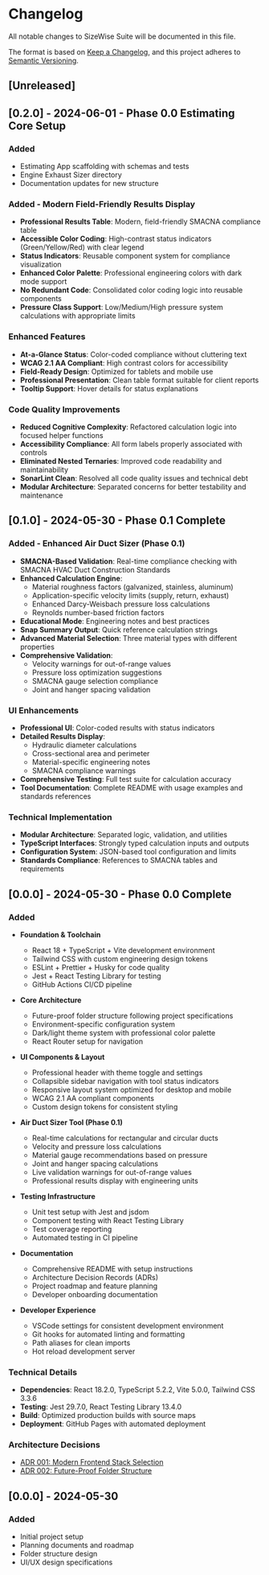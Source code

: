 # Changelog

All notable changes to SizeWise Suite will be documented in this file.

The format is based on [Keep a Changelog](https://keepachangelog.com/en/1.0.0/),
and this project adheres to [Semantic Versioning](https://semver.org/spec/v2.0.0.html).

## [Unreleased]
## [0.2.0] - 2024-06-01 - Phase 0.0 Estimating Core Setup
### Added
- Estimating App scaffolding with schemas and tests
- Engine Exhaust Sizer directory
- Documentation updates for new structure


### Added - Modern Field-Friendly Results Display

- **Professional Results Table**: Modern, field-friendly SMACNA compliance table
- **Accessible Color Coding**: High-contrast status indicators (Green/Yellow/Red) with clear legend
- **Status Indicators**: Reusable component system for compliance visualization
- **Enhanced Color Palette**: Professional engineering colors with dark mode support
- **No Redundant Code**: Consolidated color coding logic into reusable components
- **Pressure Class Support**: Low/Medium/High pressure system calculations with appropriate limits

### Enhanced Features

- **At-a-Glance Status**: Color-coded compliance without cluttering text
- **WCAG 2.1 AA Compliant**: High contrast colors for accessibility
- **Field-Ready Design**: Optimized for tablets and mobile use
- **Professional Presentation**: Clean table format suitable for client reports
- **Tooltip Support**: Hover details for status explanations

### Code Quality Improvements

- **Reduced Cognitive Complexity**: Refactored calculation logic into focused helper functions
- **Accessibility Compliance**: All form labels properly associated with controls
- **Eliminated Nested Ternaries**: Improved code readability and maintainability
- **SonarLint Clean**: Resolved all code quality issues and technical debt
- **Modular Architecture**: Separated concerns for better testability and maintenance

## [0.1.0] - 2024-05-30 - Phase 0.1 Complete

### Added - Enhanced Air Duct Sizer (Phase 0.1)

- **SMACNA-Based Validation**: Real-time compliance checking with SMACNA HVAC Duct Construction Standards
- **Enhanced Calculation Engine**:
  - Material roughness factors (galvanized, stainless, aluminum)
  - Application-specific velocity limits (supply, return, exhaust)
  - Enhanced Darcy-Weisbach pressure loss calculations
  - Reynolds number-based friction factors
- **Educational Mode**: Engineering notes and best practices
- **Snap Summary Output**: Quick reference calculation strings
- **Advanced Material Selection**: Three material types with different properties
- **Comprehensive Validation**:
  - Velocity warnings for out-of-range values
  - Pressure loss optimization suggestions
  - SMACNA gauge selection compliance
  - Joint and hanger spacing validation

### UI Enhancements

- **Professional UI**: Color-coded results with status indicators
- **Detailed Results Display**:
  - Hydraulic diameter calculations
  - Cross-sectional area and perimeter
  - Material-specific engineering notes
  - SMACNA compliance warnings
- **Comprehensive Testing**: Full test suite for calculation accuracy
- **Tool Documentation**: Complete README with usage examples and standards references

### Technical Implementation

- **Modular Architecture**: Separated logic, validation, and utilities
- **TypeScript Interfaces**: Strongly typed calculation inputs and outputs
- **Configuration System**: JSON-based tool configuration and limits
- **Standards Compliance**: References to SMACNA tables and requirements

## [0.0.0] - 2024-05-30 - Phase 0.0 Complete

### Added

- **Foundation & Toolchain**

  - React 18 + TypeScript + Vite development environment
  - Tailwind CSS with custom engineering design tokens
  - ESLint + Prettier + Husky for code quality
  - Jest + React Testing Library for testing
  - GitHub Actions CI/CD pipeline

- **Core Architecture**

  - Future-proof folder structure following project specifications
  - Environment-specific configuration system
  - Dark/light theme system with professional color palette
  - React Router setup for navigation

- **UI Components & Layout**

  - Professional header with theme toggle and settings
  - Collapsible sidebar navigation with tool status indicators
  - Responsive layout system optimized for desktop and mobile
  - WCAG 2.1 AA compliant components
  - Custom design tokens for consistent styling

- **Air Duct Sizer Tool (Phase 0.1)**

  - Real-time calculations for rectangular and circular ducts
  - Velocity and pressure loss calculations
  - Material gauge recommendations based on pressure
  - Joint and hanger spacing calculations
  - Live validation warnings for out-of-range values
  - Professional results display with engineering units

- **Testing Infrastructure**

  - Unit test setup with Jest and jsdom
  - Component testing with React Testing Library
  - Test coverage reporting
  - Automated testing in CI pipeline

- **Documentation**

  - Comprehensive README with setup instructions
  - Architecture Decision Records (ADRs)
  - Project roadmap and feature planning
  - Developer onboarding documentation

- **Developer Experience**
  - VSCode settings for consistent development environment
  - Git hooks for automated linting and formatting
  - Path aliases for clean imports
  - Hot reload development server

### Technical Details

- **Dependencies**: React 18.2.0, TypeScript 5.2.2, Vite 5.0.0, Tailwind CSS 3.3.6
- **Testing**: Jest 29.7.0, React Testing Library 13.4.0
- **Build**: Optimized production builds with source maps
- **Deployment**: GitHub Pages with automated deployment

### Architecture Decisions

- [ADR 001: Modern Frontend Stack Selection](./app/docs/architecture/001-modern-frontend-stack.md)
- [ADR 002: Future-Proof Folder Structure](./app/docs/architecture/002-folder-structure.md)

## [0.0.0] - 2024-05-30

### Added

- Initial project setup
- Planning documents and roadmap
- Folder structure design
- UI/UX design specifications
